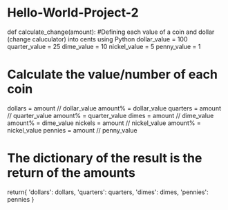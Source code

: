 # Hello-World-Project-2
def calculate_change(amount):
#Defining each value of a coin and dollar (change caluculator) into cents using Python
  dollar_value = 100
  quarter_value = 25
  dime_value = 10
  nickel_value = 5
  penny_value = 1

# Calculate the value/number of each coin

dollars = amount // dollar_value
amount% = dollar_value
quarters = amount // quarter_value
amount% = quarter_value
dimes = amount // dime_value
amount% = dime_value
nickels = amount // nickel_value
amount% = nickel_value
pennies = amount // penny_value

# The dictionary of the result is the return of the amounts
return{
  'dollars': dollars,
  'quarters': quarters,
  'dimes': dimes,
  'pennies': pennies
  }
  






